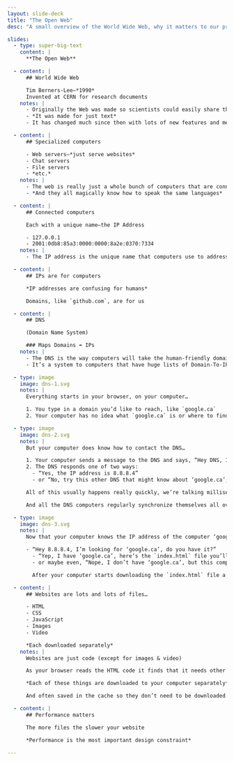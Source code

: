 ```yaml
---
layout: slide-deck
title: "The Open Web"
desc: "A small overview of the World Wide Web, why it matters to our program and how it became what it is today."

slides:
  - type: super-big-text
    content: |
      **The Open Web**

  - content: |
      ## World Wide Web

      Tim Berners-Lee—*1990*
      Invented at CERN for research documents
    notes: |
      - Originally the Web was made so scientists could easily share their research
      - *It was made for just text*
      - It has changed much since then with lots of new features and media abilities

  - content: |
      ## Specialized computers

      - Web servers—*just serve websites*
      - Chat servers
      - File servers
      - *etc.*
    notes: |
      - The web is really just a whole bunch of computers that are connected together
      - *And they all magically know how to speak the same languages*

  - content: |
      ## Connected computers

      Each with a unique name—the IP Address

      - 127.0.0.1
      - 2001:0db8:85a3:0000:0000:8a2e:0370:7334
    notes: |
      - The IP address is the unique name that computers use to address each other

  - content: |
      ## IPs are for computers

      *IP addresses are confusing for humans*

      Domains, like `github.com`, are for us

  - content: |
      ## DNS

      (Domain Name System)

      ### Maps Domains ⬌ IPs
    notes: |
      - The DNS is the way computers will take the human-friendly domain and convert it into a computer friendly IP address
      - It’s a system to computers that have huge lists of Domain-To-IP conversions

  - type: image
    image: dns-1.svg
    notes: |
      Everything starts in your browser, on your computer…

      1. You type in a domain you’d like to reach, like `google.ca`
      2. Your computer has no idea what `google.ca` is or where to find the computer that is `google.ca`

  - type: image
    image: dns-2.svg
    notes: |
      But your computer does know how to contact the DNS…

      1. Your computer sends a message to the DNS and says, “Hey DNS, I’m looking for ‘google.ca’ can you tell me where that is?”
      2. The DNS responds one of two ways:
        - “Yes, the IP address is 8.8.8.4”
        - or “No, try this other DNS that might know about ‘google.ca’; its IP address is 4.4.4.2”

      All of this usually happens really quickly, we’re talking milliseconds here. Your computer even keeps a cache/history of all the domain-to-IP mappings so it doesn’t have to look them up in the future

      And all the DNS computers regularly synchronize themselves all over the world

  - type: image
    image: dns-3.svg
    notes: |
      Now that your computer knows the IP address of the computer ‘google.ca’ is on it contacts that computer directly:

      - “Hey 8.8.8.4, I’m looking for ‘google.ca’, do you have it?”
        - “Yep, I have ‘google.ca’, here’s the `index.html` file you’ll need”
        - or maybe even, “Nope, I don’t have ‘google.ca’, but this computer over here does

        After your computer starts downloading the `index.html` file a whole series of other things start to happen…

  - content: |
      ## Websites are lots and lots of files…

      - HTML
      - CSS
      - JavaScript
      - Images
      - Video

      *Each downloaded separately*
    notes: |
      Websites are just code (except for images & video)

      As your browser reads the HTML code it finds that it needs other code, like CSS or JavaScript or other files like images and videos

      *Each of these things are downloaded to your computer separately*

      And often saved in the cache so they don’t need to be downloaded the next time you visit the website

  - content: |
      ## Performance matters

      The more files the slower your website

      *Performance is the most important design constraint*

---
```

